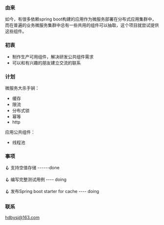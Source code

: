 ### 由来
如今，有很多依赖spring boot构建的应用作为微服务部署在分布式应用集群中，而在普遍的业务微服务集群中总有一些共用的组件可以抽取，这个项目就尝试提供这些组件。
### 初衷
* 制作生产可用组件，解决研发公共组件需求
* 可以和有兴趣的朋友建立交流的联系

### 计划
微服务大杀手锏：
* 缓存
* 限流
* 分布式锁
* 幂等
* http

应用公共组件：
* 线程池

### 事项
🪝 支持空值存储 ------done

🪝 编写完整测试用例  ---- doing

🪝 发布Spring boot starter for cache ---- doing


### 联系
hdbysj@163.com
